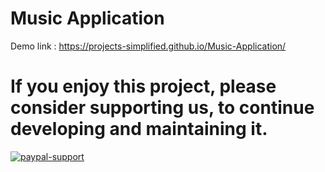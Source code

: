 # Music Application

Demo link : https://projects-simplified.github.io/Music-Application/


# If you enjoy this project, please consider supporting us, to continue developing and maintaining it.
[![paypal-support](https://user-images.githubusercontent.com/32667635/71374712-b3a49b00-25e1-11ea-944e-ff5f4a0b6cfe.jpg)](https://paypal.me/shubhamgupta1204)
